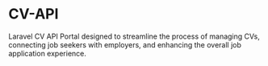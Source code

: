 # CV-API
Laravel CV API Portal designed to streamline the process of managing CVs, connecting job seekers with employers, and enhancing the overall job application experience.
